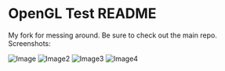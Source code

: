 # OpenGL Test README #

My fork for messing around. Be sure to check out the main repo.
Screenshots:

![Image](http://puu.sh/gSzBG/ed3df41f61.png)
![Image2](http://puu.sh/gT0aK/cd01107850.png)
![Image3](http://puu.sh/gT0qj/bff5d9b8fb.png)
![Image4](http://puu.sh/gT2SS/641c99aec0.png)

